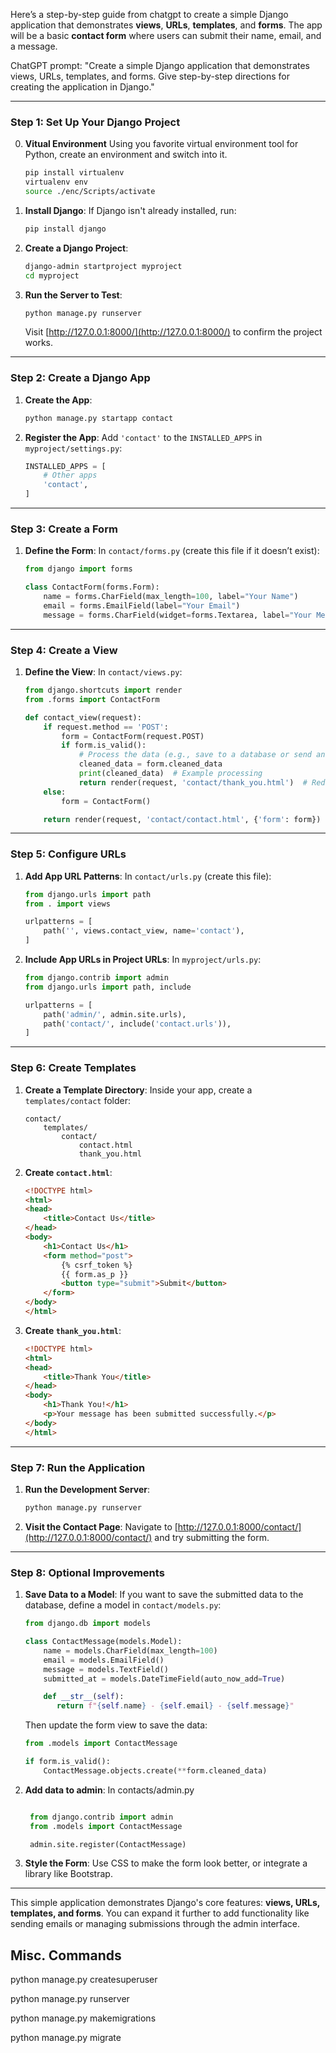 Here’s a step-by-step guide from chatgpt to create a simple Django application that demonstrates **views**, **URLs**, **templates**, and **forms**. The app will be a basic **contact form** where users can submit their name, email, and a message.

ChatGPT prompt: "Create a simple Django application that demonstrates views, URLs, templates, and forms. Give step-by-step directions for creating the application in Django."

---


### Step 1: Set Up Your Django Project

0. **Vitual Environment**
    Using you favorite virtual environment tool for Python, create an environment and switch into it.
    
    ```bash
    pip install virtualenv 
    virtualenv env
    source ./enc/Scripts/activate
    ```

1. **Install Django**:
   If Django isn't already installed, run:
   ```bash
   pip install django
   ```

2. **Create a Django Project**:
   ```bash
   django-admin startproject myproject
   cd myproject
   ```

3. **Run the Server to Test**:
   ```bash
   python manage.py runserver
   ```
   Visit [http://127.0.0.1:8000/](http://127.0.0.1:8000/) to confirm the project works.

---

### Step 2: Create a Django App

1. **Create the App**:
   ```bash
   python manage.py startapp contact
   ```

2. **Register the App**:
   Add `'contact'` to the `INSTALLED_APPS` in `myproject/settings.py`:
   ```python
   INSTALLED_APPS = [
       # Other apps
       'contact',
   ]
   ```

---

### Step 3: Create a Form

1. **Define the Form**:
   In `contact/forms.py` (create this file if it doesn’t exist):
   ```python
   from django import forms

   class ContactForm(forms.Form):
       name = forms.CharField(max_length=100, label="Your Name")
       email = forms.EmailField(label="Your Email")
       message = forms.CharField(widget=forms.Textarea, label="Your Message")
   ```

---

### Step 4: Create a View

1. **Define the View**:
   In `contact/views.py`:
   ```python
   from django.shortcuts import render
   from .forms import ContactForm

   def contact_view(request):
       if request.method == 'POST':
           form = ContactForm(request.POST)
           if form.is_valid():
               # Process the data (e.g., save to a database or send an email)
               cleaned_data = form.cleaned_data
               print(cleaned_data)  # Example processing
               return render(request, 'contact/thank_you.html')  # Redirect to a thank-you page
       else:
           form = ContactForm()

       return render(request, 'contact/contact.html', {'form': form})
   ```

---

### Step 5: Configure URLs

1. **Add App URL Patterns**:
   In `contact/urls.py` (create this file):
   ```python
   from django.urls import path
   from . import views

   urlpatterns = [
       path('', views.contact_view, name='contact'),
   ]
   ```

2. **Include App URLs in Project URLs**:
   In `myproject/urls.py`:
   ```python
   from django.contrib import admin
   from django.urls import path, include

   urlpatterns = [
       path('admin/', admin.site.urls),
       path('contact/', include('contact.urls')),
   ]
   ```

---

### Step 6: Create Templates

1. **Create a Template Directory**:
   Inside your app, create a `templates/contact` folder:
   ```
   contact/
       templates/
           contact/
               contact.html
               thank_you.html
   ```

2. **Create `contact.html`**:
   ```html
   <!DOCTYPE html>
   <html>
   <head>
       <title>Contact Us</title>
   </head>
   <body>
       <h1>Contact Us</h1>
       <form method="post">
           {% csrf_token %}
           {{ form.as_p }}
           <button type="submit">Submit</button>
       </form>
   </body>
   </html>
   ```

3. **Create `thank_you.html`**:
   ```html
   <!DOCTYPE html>
   <html>
   <head>
       <title>Thank You</title>
   </head>
   <body>
       <h1>Thank You!</h1>
       <p>Your message has been submitted successfully.</p>
   </body>
   </html>
   ```

---

### Step 7: Run the Application

1. **Run the Development Server**:
   ```bash
   python manage.py runserver
   ```

2. **Visit the Contact Page**:
   Navigate to [http://127.0.0.1:8000/contact/](http://127.0.0.1:8000/contact/) and try submitting the form.

---

### Step 8: Optional Improvements

1. **Save Data to a Model**:
   If you want to save the submitted data to the database, define a model in `contact/models.py`:
   ```python
   from django.db import models

   class ContactMessage(models.Model):
       name = models.CharField(max_length=100)
       email = models.EmailField()
       message = models.TextField()
       submitted_at = models.DateTimeField(auto_now_add=True)

       def __str__(self):
          return f"{self.name} - {self.email} - {self.message}"
   ```

   Then update the form view to save the data:
   ```python
   from .models import ContactMessage

   if form.is_valid():
       ContactMessage.objects.create(**form.cleaned_data)
   ```
2. **Add data to admin**:
    In contacts/admin.py
   ```python

    from django.contrib import admin
    from .models import ContactMessage

    admin.site.register(ContactMessage)
    ```

3. **Style the Form**:
   Use CSS to make the form look better, or integrate a library like Bootstrap.

---

This simple application demonstrates Django's core features: **views, URLs, templates, and forms**. You can expand it further to add functionality like sending emails or managing submissions through the admin interface.

## Misc. Commands

python manage.py createsuperuser

python manage.py runserver

python manage.py makemigrations

python manage.py migrate